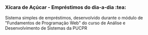 <h3> Xícara de Açúcar - Empréstimos do dia-a-dia :tea:</h3>

Sistema simples de empréstimos, desenvolvido durante o módulo de "Fundamentos de Programação Web" do curso de Análise e Desenvolvimento de Sistemas da PUCPR
